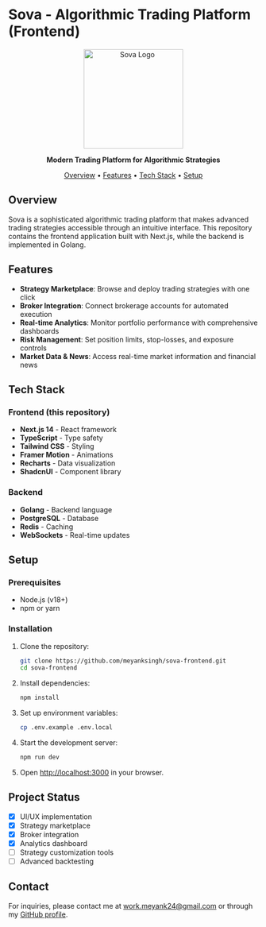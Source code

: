 # Sova - Algorithmic Trading Platform (Frontend)

<p align="center">
  <img src="public/sova-logo.png" alt="Sova Logo" width="200"/>
</p>

<p align="center">
  <strong>Modern Trading Platform for Algorithmic Strategies</strong>
</p>

<p align="center">
  <a href="#overview">Overview</a> •
  <a href="#features">Features</a> •
  <a href="#tech-stack">Tech Stack</a> •
  <a href="#setup">Setup</a>
</p>

## Overview

Sova is a sophisticated algorithmic trading platform that makes advanced trading strategies accessible through an intuitive interface. This repository contains the frontend application built with Next.js, while the backend is implemented in Golang.

## Features

- **Strategy Marketplace**: Browse and deploy trading strategies with one click
- **Broker Integration**: Connect brokerage accounts for automated execution
- **Real-time Analytics**: Monitor portfolio performance with comprehensive dashboards
- **Risk Management**: Set position limits, stop-losses, and exposure controls
- **Market Data & News**: Access real-time market information and financial news

## Tech Stack

### Frontend (this repository)
- **Next.js 14** - React framework
- **TypeScript** - Type safety
- **Tailwind CSS** - Styling
- **Framer Motion** - Animations
- **Recharts** - Data visualization
- **ShadcnUI** - Component library

### Backend
- **Golang** - Backend language
- **PostgreSQL** - Database
- **Redis** - Caching
- **WebSockets** - Real-time updates

## Setup

### Prerequisites
- Node.js (v18+)
- npm or yarn

### Installation

1. Clone the repository:
   ```bash
   git clone https://github.com/meyanksingh/sova-frontend.git
   cd sova-frontend
   ```

2. Install dependencies:
   ```bash
   npm install
   ```

3. Set up environment variables:
   ```bash
   cp .env.example .env.local
   ```

4. Start the development server:
   ```bash
   npm run dev
   ```

5. Open [http://localhost:3000](http://localhost:3000) in your browser.

## Project Status

- [x] UI/UX implementation
- [x] Strategy marketplace
- [x] Broker integration
- [x] Analytics dashboard
- [ ] Strategy customization tools
- [ ] Advanced backtesting

## Contact

For inquiries, please contact me at work.meyank24@gmail.com or through my [GitHub profile](https://github.com/meyanksingh). 